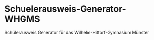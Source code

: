 # Schuelerausweis-Generator-WHGMS
Schülerausweis Generator für das Wilhelm-Hittorf-Gymnasium Münster
